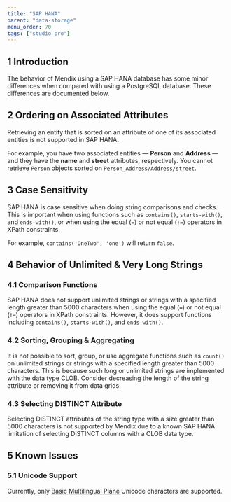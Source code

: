 ```yaml
---
title: "SAP HANA"
parent: "data-storage"
menu_order: 70
tags: ["studio pro"]
---
```


## 1 Introduction

The behavior of Mendix using a SAP HANA  database has some minor differences when compared with using a PostgreSQL database. These differences are documented below.

## 2 Ordering on Associated Attributes

Retrieving an entity that is sorted on an attribute of one of its associated entities is not supported in SAP HANA.

For example, you have two associated entities — **Person** and **Address** — and they have the **name** and **street** attributes, respectively. You cannot retrieve `Person` objects sorted on `Person_Address/Address/street`. 

## 3 Case Sensitivity

SAP HANA is case sensitive when doing string comparisons and checks. This is important when using functions such as `contains()`, `starts-with()`, and `ends-with()`, or when using the equal (`=`) or not equal (`!=`) operators in XPath constraints.

For example, `contains('OneTwo', 'one')` will return `false`.

## 4 Behavior of Unlimited & Very Long Strings

### 4.1 Comparison Functions

SAP HANA does not support unlimited strings or strings with a specified length greater than 5000 characters when using the equal (`=`) or not equal (`!=`) operators in XPath constraints. However, it does support functions including `contains()`, `starts-with()`, and `ends-with()`.

### 4.2 Sorting, Grouping & Aggregating

It is not possible to sort, group, or use aggregate functions such as `count()` on unlimited strings or strings with a specified length greater than 5000 characters. This is because such long or unlimited strings are implemented with the data type CLOB. Consider decreasing the length of the string attribute or removing it from data grids.  

### 4.3 Selecting DISTINCT Attribute

Selecting DISTINCT attributes of the string type with a size greater than 5000 characters is not supported by Mendix due to a known SAP HANA limitation of selecting DISTINCT columns with a CLOB data type.
 
## 5 Known Issues

### 5.1 Unicode Support

Currently, only [Basic Multilingual Plane](https://en.wikipedia.org/wiki/Plane_(Unicode)#Basic_Multilingual_Plane) Unicode characters are supported.
